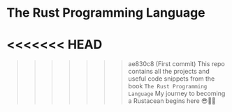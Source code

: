 # The Rust Programming Language
<<<<<<< HEAD
=======

>>>>>>> ae830c8 (First commit)
This repo contains all the projects and useful code snippets from the book `The Rust Programming Language`
My journey to becoming a Rustacean begins here 😎🚀🚀
